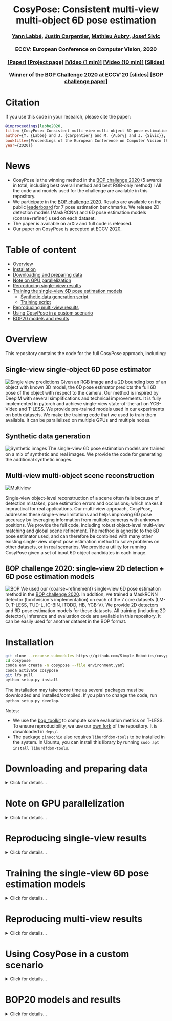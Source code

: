 <h1 align="center">
CosyPose: Consistent multi-view multi-object 6D pose estimation
</h1>

<div align="center">
<h3>
<a href="http://ylabbe.github.io">Yann Labbé</a>,
<a href="https://jcarpent.github.io/">Justin Carpentier</a>,
<a href="http://imagine.enpc.fr/~aubrym/">Mathieu Aubry</a>,
<a href="http://www.di.ens.fr/~josef/">Josef Sivic</a>
<br>
<br>
ECCV: European Conference on Computer Vision, 2020
<br>
<br>
<a href="https://arxiv.org/abs/2008.08465">[Paper]</a>
<a href="https://www.di.ens.fr/willow/research/cosypose/">[Project page]</a>
<a href="https://youtu.be/4QYyEvnrC_o">[Video (1 min)]</a>
<a href="https://youtu.be/MNH_Ez7bcP0">[Video (10 min)]</a>
<a href="https://docs.google.com/presentation/d/1APHpaKKnkIvmquNJUVqERiMN4gEQ10Jt4IY7wTfIVgE/edit?usp=sharing">[Slides]</a>
<br>
<br>
Winner of the <a href="https://bop.felk.cvut.cz/challenges/bop-challenge-2020/">BOP Challenge 2020 </a> at ECCV'20 <a href="https://docs.google.com/presentation/d/1jZDu4mw-uNcwzr5jMFlqEddZsb7SjQozXVG3dT6-1M0/edit?usp=sharing">[slides]</a>  <a href="https://arxiv.org/abs/2009.07378"> [BOP challenge paper] </a>
</h3>
</div>

# Citation

If you use this code in your research, please cite the paper:

```bibtex
@inproceedings{labbe2020,
title= {CosyPose: Consistent multi-view multi-object 6D pose estimation}
author={Y. {Labbe} and J. {Carpentier} and M. {Aubry} and J. {Sivic}},
booktitle={Proceedings of the European Conference on Computer Vision (ECCV)},
year={2020}}
```

# News

- CosyPose is the winning method in the [BOP challenge 2020](https://bop.felk.cvut.cz/challenges/) (5 awards in total, including best overall method and best RGB-only method) ! All the code and models used for the challenge are available in this repository.
- We participate in the [BOP challenge 2020](https://bop.felk.cvut.cz/challenges/bop-challenge-2020/).
Results are available on the public [leaderboard](https://bop.felk.cvut.cz/leaderboards/) for 7 pose estimation benchmarks.
We release 2D detection models (MaskRCNN) and 6D pose estimation models (coarse+refiner) used on each dataset.
- The paper is available on arXiv and full code is released.
- Our paper on CosyPose is accepted at ECCV 2020.

<!-- # TODO -->
<!-- - Add the script for visualization. -->
<!-- - Upload the BOP zip files to gdrive. -->

# Table of content

- [Overview](#overview)
- [Installation](#installation)
- [Downloading and preparing data](#downloading-and-preparing-data)
- [Note on GPU parallelization](#note-on-gpu-parallelization)
- [Reproducing single-view results](#reproducing-single-view-results)
- [Training the single-view 6D pose estimation models](#training-the-single-view-6D-pose-estimation-models)
  - [Synthetic data generation script](#synthetic-data-generation-script)
  - [Training script](#training-script)
- [Reproducing multi-view results](#reproducing-multi-view-results)
- [Using CosyPose in a custom scenario](#using-cosypose-in-a-custom-scenario)
- [BOP20 models and results](#bop20-models-and-results)

# Overview

This repository contains the code for the full CosyPose approach, including:

## Single-view single-object 6D pose estimator

![Single view predictions](images/example_predictions.png)
  Given an RGB image and a 2D bounding box of an object with known 3D model, the 6D pose estimator predicts the full 6D pose of the object with respect to the camera. Our method is inspired by DeepIM with several simplifications and technical improvements. It is fully implemented in pytorch and achieve single-view state-of-the-art on YCB-Video and T-LESS. We provide pre-trained models used in our experiments on both datasets. We make the training code that we used to train them available. It can be parallelized on multiple GPUs and multiple nodes.

## Synthetic data generation

![Synthetic images](images/synthetic_images.png)
The single-view 6D pose estimation models are trained on a mix of synthetic and real images. We provide the code for generating the additional synthetic images.

## Multi-view multi-object scene reconstruction

![Multiview](images/multiview.png)

Single-view object-level reconstruction of a scene often fails because of detection mistakes, pose estimation errors and occlusions; which makes it impractical for real applications. Our multi-view approach, CosyPose, addresses these single-view limitations and helps improving 6D pose accuracy by leveraging information from multiple cameras with unknown positions. We provide the full code, including robust object-level multi-view matching and global scene refinement. The method is agnostic to the 6D pose estimator used, and can therefore be combined with many other existing single-view object pose estimation method to solve problems on other datasets, or in real scenarios. We provide a utility for running CosyPose given a set of input 6D object candidates in each image.

## BOP challenge 2020: single-view 2D detection + 6D pose estimation models

![BOP](images/bop_datasets.png)
We used our {coarse+refinement} single-view 6D pose estimation method in the [BOP challenge 2020](https://bop.felk.cvut.cz/challenges/bop-challenge-2020/). In addition, we trained a MaskRCNN detector (torchvision's implementation) on each of the 7 core datasets (LM-O, T-LESS, TUD-L, IC-BIN, ITODD, HB, YCB-V). We provide 2D detectors and 6D pose estimation models for these datasets. All training (including 2D detector), inference and evaluation code are available in this repository. It can be easily used for another dataset in the BOP format.

# Installation

```sh
git clone --recurse-submodules https://github.com/Simple-Robotics/cosypose.git
cd cosypose
conda env create -n cosypose --file environment.yaml
conda activate cosypose
git lfs pull
python setup.py install
```

The installation may take some time as several packages must be downloaded and installed/compiled. If you plan to change the code, run `python setup.py develop`.

Notes:

- We use the [bop_toolkit](https://github.com/thodan/bop_toolkit) to compute some evaluation metrics on T-LESS. To ensure reproducibility, we use our [own fork](https://github.com/ylabbe/bop_toolkit_cosypose) of the repository. It is downloaded in `deps/`.
- The package `pinocchio` also requires `liburdfdom-tools` to be installed in the system. In Ubuntu, you can install this library by running `sudo apt install liburdfdom-tools`.

# Downloading and preparing data

<details>
<summary>Click for details...</summary>

All data used (datasets, models, results, ...) are stored in a directory `local_data` at the root of the repository. Create it with `mkdir local_data` or use a symlink if you want the data to be stored at a different place. We provide the utility `cosypose/scripts/download.py` for downloading required data and models. All of the files can also be [downloaded manually](https://drive.google.com/drive/folders/1JmOYbu1oqN81Dlj2lh6NCAMrC8pEdAtD?usp=sharing).

## BOP Datasets

For both T-LESS and YCB-Video, we use the datasets in the [BOP format](https://bop.felk.cvut.cz/datasets/). If you already have them on your disk, place them in `local_data/bop_datasets`. Alternatively, you can download it using :

```sh
python -m cosypose.scripts.download --bop_dataset=ycbv
python -m cosypose.scripts.download --bop_dataset=tless
```

Additional files that contain information about the datasets used to fairly compare with prior works on both datasets.

```sh
python -m cosypose.scripts.download --bop_extra_files=ycbv
python -m cosypose.scripts.download --bop_extra_files=tless
```

We use [pybullet](https://pybullet.org/wordpress/) for rendering images which requires object models to be provided in the URDF format. We provide converted URDF files, they can be downloaded using:

```sh
python -m cosypose.scripts.download --urdf_models=ycbv
python -m cosypose.scripts.download --urdf_models=tless.cad
```

In the BOP format, the YCB objects `002_master_chef_can` and `040_large_marker` are considered symmetric, but not by previous works such as PoseCNN, PVNet and DeepIM. To ensure a fair comparison (using ADD instead of ADD-S for ADD-(S) for these objects), these objects must *not* be considered symmetric in the evaluation. To keep the uniformity of the models format, we generate a set of YCB objects `models_bop-compat_eval` that can be used to fairly compare our approach against previous works. You can download them directly:

```sh
python -m cosypose.scripts.download --ycbv_compat_models
```

Notes:

- The URDF files were obtained using these commands (requires `meshlab` to be installed):

  ```sh
  python -m cosypose.scripts.convert_models_to_urdf --models=ycbv
  python -m cosypose.scripts.convert_models_to_urdf --models=tless.cad
  ```

- Compatibility models were obtained using the following script:

  ```sh
  python -m cosypose.scripts.make_ycbv_compat_models
  ```

## Pre-trained models for single-view estimator

The pre-trained models of the single-view pose estimator can be downloaded using:

```sh
# YCB-V Single-view refiner
python -m cosypose.scripts.download --model=ycbv-refiner-finetune--251020

# YCB-V Single-view refiner trained on synthetic data only 
# Only download this if you are interested in retraining the above model 
python -m cosypose.scripts.download --model=ycbv-refiner-syntonly--596719

# T-LESS coarse and refiner models 
python -m cosypose.scripts.download --model=tless-coarse--10219
python -m cosypose.scripts.download --model=tless-refiner--585928
```

## 2D detections

To ensure a fair comparison with prior works on both datasets, we use the same detections as DeepIM (from PoseCNN) on YCB-Video and the same as Pix2pose (from a RetinaNet model) on T-LESS. Download the saved 2D detections for both datasets using

```sh
python -m cosypose.scripts.download --detections=ycbv_posecnn

# SiSo detections: 1 detection with highest per score per class per image on all images
# Available for each image of the T-LESS dataset (primesense sensor)
# These are the same detections as used in Pix2pose's experiments
python -m cosypose.scripts.download --detections=tless_pix2pose_retinanet_siso_top1

# ViVo detections: All detections for a subset of 1000 images of T-LESS.
# Used in our multi-view experiments.
python -m cosypose.scripts.download --detections=tless_pix2pose_retinanet_vivo_all
```

If you are interested in re-training a detector, please see the BOP 2020 section.

Notes:

- The PoseCNN detections (and coarse pose estimates) on YCB-Video were extracted and converted from [these PoseCNN results](https://github.com/yuxng/YCB_Video_toolbox/blob/master/results_PoseCNN_RSS2018.zip).
- The Pix2pose detections were extracted using [pix2pose's](https://github.com/kirumang/Pix2Pose) code. We used the detection model from their paper, see [here](https://github.com/kirumang/Pix2Pose#download-pre-trained-weights). For the ViVo detections, their code was slightly modified. The code used to extract detections can be found [here](https://github.com/ylabbe/pix2pose_cosypose).

</details>

# Note on GPU parallelization

<details>
<summary>Click for details...</summary>

Training and evaluation code can be parallelized across multiple gpus and multiple machines using vanilla `torch.distributed`. This is done by simply starting multiple processes with the same arguments and assigning each process to a specific GPU via `CUDA_VISIBLE_DEVICES`. To run the processes on a local machine or on a SLUMR cluster, we use our own utility [job-runner](https://github.com/ylabbe/job-runner) but other similar tools such as [dask-jobqueue](https://github.com/dask/dask-jobqueue) or [submitit](https://github.com/facebookincubator/submitit) could be used. We provide instructions for single-node multi-gpu training, and for multi-gpu multi-node training on a SLURM cluster.

## Single gpu on a single node

```sh
# CUDA ID of GPU you want to use
export CUDA_VISIBLE_DEVICES=0
python -m cosypose.scripts.example_multigpu
```

where `scripts.example_multigpu` can be replaced by `scripts.run_pose_training` or `scripts.run_cosypose_eval` (see below for usage of training/evaluation scripts).

## Configuration of `job-runner` for multi-gpu usage

Change the path to the code directory, anaconda location and specify a temporary directory for storing job logs by modifying `job-runner-config.yaml'. If you have access to a SLURM cluster, specify the name of the queue, it's specifications (number of GPUs/CPUs per node) and the flags you typically use in a slurm script. Once you are done, run:

```sh
runjob-config job-runner-config.yaml
```

## Multi-gpu on a single node

```sh
# CUDA IDS of GPUs you want to use
export CUDA_VISIBLE_DEVICES=0,1
runjob --ngpus=2 --queue=local python -m cosypose.scripts.example_multigpu
```

The logs of the first process will be printed. You can check the logs of the other processes in the job directory.

## On a SLURM cluster

```sh
runjob --ngpus=8 --queue=gpu_p1  python -m cosypose.scripts.example_multigpu
```

</details>

# Reproducing single-view results

<details>
<summary>Click for details...</summary>

## YCB-Video

```sh
python -m cosypose.scripts.run_cosypose_eval --config ycbv
```

This will run the inference and evaluation on YCB-Video. We use our own implementation of the evaluation. We have checked that it matches the results from the original [matlab implementation](https://github.com/yuxng/YCB_Video_toolbox) for the AUC of ADD-S and AUC of ADD(-S) metrics. For example, you can see that the PoseCNN results are similar to the ones reported in the PoseCNN/DeepIM paper:

```text
PoseCNN/AUC of ADD(-S): 0.613
```

The YCB-Video results and metrics can be downloaded directly:

```sh
python -m cosypose.scripts.download --result_id=ycbv-n_views=1--5154971130
```

## T-LESS

```sh
python -m cosypose.scripts.run_cosypose_eval --config tless-siso
```

This will run inference on the entire T-LESS dataset and print some metrics but not e_vsd<0.3 which is not supported in our code.
The results can also be downloaded:

```sh
python -m cosypose.scripts.download --result_id=tless-siso-n_views=1--684390594
```

To measure e_vsd<0.3, we use the BOP Toolkit. You can run it using:

```sh
python -m cosypose.scripts.run_bop_eval --result_id=tless-siso-n_views=1--684390594 --method=pix2pose_detections/refiner/iteration=4
```

This will create a `local_data/bop_predictions_csv/cosyposeXXXX-eccv2020_tless-test-primesense.csv` file in the BOP format and run evaluation. Intermediate metrics and final scores are saved in `local_data/bop_eval_outputs/cosposyXXXX-eccV2020_tless-test-primesense/`, where `XXXXX` corresponds to a random number generated by the script.

The T-LESS SiSo results can also be downloaded directly:

```sh
python -m cosypose.scripts.download --bop_result_id=cosypose847205-eccv2020_tless-test-primesense
```

You can check the results match those from the paper:

```console
cat local_data/bop_eval_outputs/cosypose847205-eccv2020_tless-test-primesense/error\=vsd_ntop\=1_delta\=15.000_tau\=20.000/scores_th\=0.300_min-visib\=0.100.json

{
  "gt_count": 69545,
  "mean_obj_recall": 0.6378486071644157,
  "mean_scene_recall": 0.6444110450903551,
  ...
  "recall": 0.632720209307857,
  ...
  "targets_count": 50452,
  "tp_count": 31922
}
```

Following other works, we reported `mean_obj_recall` in the paper.

## Single-view visualization

You can visualize the single-view predictions using [this](notebooks/visualize_singleview_predictions.ipynb) notebook as example.
</details>

# Training the single-view 6D pose estimation models

<details>
<summary>Click for details...</summary>

## Downloading synthetic images

The pose estimation models are trained on a mix of real images provided with the T-LESS/YCB-Video datasets and a set of images that we generated. For each dataset, we generated 1 million synthetic images. You can download these **large** datasets:

```sh
# 106 GB
python -m cosypose.scripts.download --synt_dataset=tless-1M

# 113 GB
python -m cosypose.scripts.download --synt_dataset=ycbv-1M
```

We provide below the instructions to generate these dataset locally if you are interested in using our synthetic data generation code.

## Synthetic data generation script

### Textures for domain randomization

The synthetic training images are generated with some domain randomization. It includes adding textures to the background (and objects and T-LESS). We use a set of textures extracted from ShapeNet objects. Download the texture dataset:

```sh
python -m cosypose.scripts.download --texture_dataset
```

### Recording a synthetic dataset

The synthetic images are generated using multiple processes managed by [dask](https://docs.dask.org/en/latest/setup/single-distributed.html). The synthetic training images can be generated using the following commands for both datasets:

```sh
export CUDA_VISIBLE_DEVICES=0
python -m cosypose.scripts.run_dataset_recording --config tless --local
python -m cosypose.scripts.run_dataset_recording --config ycbv --local
```

Make sure that enough space is available on your disk. We generate 1 million images which is around 120GB for each dataset. Note that we use a high number of synthetic images, but it may be possible to use fewer images. Please see directly the script `scripts/run_dataset_recording.py` for additionnal parameters. It is also possible to use [dask-jobqueue](https://jobqueue.dask.org/en/latest/) to generate the images on a cluster but we do not provide a simple configuration script for this at the moment. If you are interested in generating data using multiple machines on a cluster, you will have to modify dask-jobqueue's `Cluster` definition [here](cosypose/recording/record_dataset.py).

### Visualizing images of the dataset

You can visualize the images of the generated dataset using [this](notebooks/inspect_dataset.py) notebook. You can check that the ground truth prvided by a dataset is correct using [this](notebooks/render_dataset.py) notebook.

## Background images for data augmentation

We apply data augmentation to the training images. Data augmentation includes pasting random images of the pascal VOC dataset on the background of the scenes. You can download Pascal VOC using the following commands:

```sh
cd local_data
wget http://host.robots.ox.ac.uk/pascal/VOC/voc2012/VOCtrainval_11-May-2012.tar
tar -xvf VOCtrainval_11-May-2012.tar
```

(If the website is down, which happens periodically, you can alternatively download these files from  [a mirror](https://pjreddie.com/projects/pascal-voc-dataset-mirror/) at https://pjreddie.com/media/files/VOCtrainval_11-May-2012.tar)

## Training script

Once you have generated the synthetic data images and downloaded pascal VOC, you can run the training script. On YCB-Video, we train a coarse model on synthetic data only and fine-tune it on the synthetic + real images. On T-LESS, we train a coarse and refinement model and synthetic + provided real images of isolated objects directly from scratch. In our experiments, all models are trained using the same procedure on 32 GPUs.

```sh
runjob --ngpus=32 python -m cosypose.scripts.run_pose_training --config ycbv-refiner-syntonly
runjob --ngpus=32 python -m cosypose.scripts.run_pose_training --config ycbv-refiner-finetune
runjob --ngpus=32 python -m cosypose.scripts.run_pose_training --config tless-coarse
runjob --ngpus=32 python -m cosypose.scripts.run_pose_training --config tless-refiner
```

You can visualize the logs of the provided models in [this](notebooks/paper_training_logs.ipynb) notebook.

![Logs](images/screenshot_logs.png)

You can add the `run_id` of each model that are your are training to visualize training metrics.

Notes:

- While we used 32 GPUs in our experiments, the training script can be ran with any number of GPUs. It will just be slower and the overall batch size will be smaller. We have not studied the impact of batch size on final performance of the model. On 32 NVIDIA V100, training a model takes approximately 10 hours. Note that the models are trained from scratch on all the objects of each dataset simulatenously.
- If you are interested in training with limited resources, you could consider the following changes to the code: (a) use a smaller backbone, e.g. flownet, resnet18 or resnet34, (b) train for fewer iterations, (c) start from one of our pre-trained models. All the parameters are defined in `cosypose/scripts/run_pose_training.py`. If you are trying to train with limited resources or on your own dataset and datas, please do not hesitate to share your experience, by opening an issue or by sending an email !
- We run evaluation of the models a few times during training. You can disable it by adding the flag `--no-eval` to speed up training. Note that the we do not use the evaluation metrics to find the best model since no official validation splits are available for YCB-Video/T-LESS. We always report results for the model obtained at the end of the training.

</details>

# Reproducing multi-view results

<details>
<summary>Click for details...</summary>

The following scripts will run the full CosyPose pipeline (single-view predictions + multi-view scene reconstruction), compute the metrics reported in the paper and save the results to a directory in `local_data/results/`.

```sh
export CUDA_VISIBLE_DEVICES=0
python -m cosypose.scripts.run_cosypose_eval --config tless-vivo --nviews=4
python -m cosypose.scripts.run_cosypose_eval --config tless-vivo --nviews=8
python -m cosypose.scripts.run_cosypose_eval --config ycbv --nviews=5
```

Note that the inference and evaluation can be sped up using `runjob` if you have access to multiple GPUs. The mAP@ADD-S<0.1d and AUC of ADD-S metrics are computed using our own code since they are not supported by the BOP toolkit. We refer to the appendix of the main paper for more details on these metrics.

The results can be also downloaded directly:

```sh
# YCB-Video 5 views
python -m cosypose.scripts.download --result_id=ycbv-n_views=5--8073381555 

# T-LESS ViVo 4 views
python -m cosypose.scripts.download --result_id=tless-vivo-n_views=4--2731943061

# T-LESS ViVo 8 views
python -m cosypose.scripts.download --result_id=tless-vivo-n_views=8--2322743008
```

On T-LESS ViVo, the evsd<0.3 and ADD-S<0.1d metrics are computed using the BOP toolkit, for example for computing the multi-view results for ViVo 8 views:

```sh
python -m cosypose.scripts.run_bop_eval  --results  tless-vivo-n_views=8--2322743008 --method pix2pose_detections/ba_output+all_cand --vivo
```

The `ba_output+all_cand` predictions correspond to the output of CosyPose concatenated to all the single-view candidates as explained in the experiment section of the paper. The single-view candidates have strictly lower score than the multi-view predictions, which means that single-view estimates are used for evaluation only if there are no multi-view predictions for an object, e.g. typically because a camera cannot be placed with respect to the scene because there are too few inlier candidates.

We also provide the BOP evaluation results that we computed and reported in the paper:

```sh
# T-LESS ViVo 1 view
python -m cosypose.scripts.download --bop_results=cosypose68486-eccv2020_tless-test-primesense

# T-LESS ViVo 4 views
python -m cosypose.scripts.download --bop_results=cosypose615294-eccv2020_tless-test-primesense

# T-LESS ViVo 8 views
python -m cosypose.scripts.download --bop_result_id=cosypose114533-eccv2020_tless-test-primesense
```

## Multi-view visualization

You can use [this](notebooks/visualize_multiview_predictions.ipynb) notebook to visualize the multi-view results on YCB-Video and T-LESS and generate the 3D visualization GIFs.

![plots_cosypose](images/screenshot_plots_cosypose.png)

![GIF](notebooks/gifs/scene_ds=tless.primesense.test.bop19-scene=16-nviews=8-scene_group=105.gif)

</details>

# Using CosyPose in a custom scenario

<details>
<summary>Click for details...</summary>

Stage 2 and 3 of CosyPose are agnostic to the 6D pose estimator used, and can therefore be combined with many other existing single-view object pose estimation method to solve problems on other datasets, or for real applications. We provide a utility for running CosyPose given a set of input 6D object candidates in each image.

If you are willing to combine CosyPose with your own pose estimator, you will need to provide the following:

- The 3D models of the objects considered and their associated symmetries. The models should be provided in a format similar to the BOP format in a `models` directory.
- A set of input 6D object candidates in each image `candidates.csv`. We use the same convention as the BOP format, but all the candidates in this file must be provided for a unique scene (a single 3D reconstruction) in different views.
- The intrinsics parameters of the cameras of each view in a file `scene_camera.json` following the BOP format.
<!-- - [Optional], a `urdfs` directory which contains the `models` converted to `urdfs` (using only objs mesh for pybullet). for visualization -->

Use these commands to create a custom scenario with T-LESS objects and run CosyPose on it:

```sh
cd local_data
mkdir -p custom_scenarios/example
ln -s $(pwd)/bop_datasets/tless/models custom_scenarios/example

export CUDA_VISIBLE_DEVICES=0
python -m cosypose.scripts.download --example_scenario
python -m cosypose.scripts.run_custom_scenario --scenario=example
```

This will generate the following files:

- `results/subscene=0/predicted_scene.json` a set of predicted objects and cameras with their associated poses in a common reference frame.
- `results/subscene=0/scene_reprojected.csv` poses of predicted objects expressed in camera frames, in the BOP format.
<!-- - [If urdfs are provided] `results/subscene=0/visualizations.png` a figure which shows the input candidates and the projected scene in each view. -->
<!-- - [If urdfs are provided] `results/subscene=0/visualization.gif` a visualization GIF of the predicted scene in 3D. -->

You can use this as an example to check the different formats in which the informations should be provided.

Notes:

- This is experimental. The default parameters for the pipeline should give good results in many scenarios (we use the same on YCB-Video and T-LESS) but we have yet not conducted experiments in many custom scenarios. If you are trying to apply CosyPose to your own 6D pose estimations and encounter any issues or would like to obtain better results, please consider sharing your experience, I would be very happy to help you.

- The script is quite slow to run for a single scene because all models need to be loaded and the first cuda call with pytorch is always slow. If you would like to use this for an application, consider using directly the API of the `MultiviewScenePredictor` in your own code. You can use the script `scripts/run_custom_scenario.py` as an example on how to use it.

- While the object candidate matching stage (stage 2 of CosyPose) is fairly optimized using a combination of C++ and fully batched operations in pytorch on GPU, the stage 3 (global scene refinement via object-level bundle adjustment) could largely be sped up. The implementation would benefit from being written in C++ with a standard optimization framework instead of using pytorch to compute full jacobians for Levenberg-Marquart. If you find this stage to be too slow for your problem/application, please open an issue or let me know. If there is demand for a faster implementation, I may provide it in the future.

</details>

# BOP20 models and results

<details>
<summary>Click for details...</summary>

We provide the training code that we used to train single-view single-object pose estimation models on the 7 core datasets (LM-O, TLESS, TUD-L, IC-BIN, ITODD, HB, YCB-V) and pre-trained detector and pose estimation models (core datasets + HOPE). Note that these models are different from the ones used in the paper. The differences with the models used in the paper are the following:

- In the paper, we use already available detectors for T-LESS and YCB-Video. For the BOP20 challenge, we trained our own detectors on each dataset.
- Detection and pose estimation models are trained using PBR synthetic images provided with the BOP challenge instead of using our own synthetic data to make it easier to compare fairly with the other approaches.
- In the BOP20 challenge results, the initialization of the pose provided to the coarse model is slightly different. First, the canonical orientation has been changed to have the z-axis parallel to the camera instead of having the x-axis parallel to the camera, a position with z-axis upward and parallel to the camera makes the overall shape and details of the objects more visible. Second, instead of fixing the z value of the canonical translation to 1 meter, we compute a guess of object depth using the height and width of the 2D bounding box and the 3D model. This makes the method more general as the canonical depth is always within a reasonable range of the correct depth even if the object is very far from the camera.

Even though the challenge is focused on single-view pose estimation, we also reported multi-view results on YCB-Video, T-LESS and HB for 4 and 8 views.

## Downloading BOP datasets

```sh
python -m cosypose.scripts.download --bop_dataset=DATASET --pbr_training_images
python -m cosypose.scripts.download --urdf_models=DATASET
```

for DATASET={hb,icbin,itodd,lm,lmo,tless,tudl,ycbv,hope}. If you are not interested in training the models, you can remove the flag --pbr_training_images and you can omit lm.

## Downloading pre-trained models

You can download all the models that we trained for the challenge using our downloading script:

```sh
python -m cosypose.scripts.download --model=model_id
```

where model_id is given by the table below:

| Dataset | Model type | Training images | `model_id`                           |
|---------|------------|-----------------|--------------------------------------|
| hb      | detector   | PBR             | detector-bop-hb-pbr--497808          |
| hb      | coarse     | PBR             | coarse-bop-hb-pbr--7075              |
| hb      | refiner    | PBR             | refiner-bop-hb-pbr--247731           |
|         |            |                 |                                      |
| icbin   | detector   | PBR             | detector-bop-icbin-pbr--947409       |
| icbin   | coarse     | PBR             | coarse-bop-icbin-pbr--915044         |
| icbin   | refiner    | PBR             | refiner-bop-icbin-pbr--841882        |
|         |            |                 |                                      |
| lmo     | detector   | PBR             | detector-bop-lmo-pbr--517542         |
| lmo     | coarse     | PBR             | coarse-bop-lmo-pbr--707448           |
| lmo     | refiner    | PBR             | refiner-bop-lmo-pbr--325214          |
|         |            |                 |                                      |
| itodd   | detector   | PBR             | detector-bop-itodd-pbr--509908       |
| itodd   | coarse     | PBR             | coarse-bop-itodd-pbr--681884         |
| itodd   | refiner    | PBR             | refiner-bop-itodd-pbr--834427        |
|         |            |                 |                                      |
| tless   | detector   | PBR             | detector-bop-tless-pbr--873074       |
| tless   | coarse     | PBR             | coarse-bop-tless-pbr--506801         |
| tless   | refiner    | PBR             | refiner-bop-tless-pbr--233420        |
| tless   | detector   | SYNT+REAL       | detector-bop-tless-synt+real--452847 |
| tless   | coarse     | SYNT+REAL       | coarse-bop-tless-synt+real--160982   |
| tless   | refiner    | SYNT+REAL       | refiner-bop-tless-synt+real--881314  |
|         |            |                 |                                      |
| tudl    | detector   | PBR             | detector-bop-tudl-pbr--728047        |
| tudl    | coarse     | PBR             | coarse-bop-tudl-pbr--373484          |
| tudl    | refiner    | PBR             | refiner-bop-tudl-pbr--487212         |
| tudl    | detector   | SYNT+REAL       | detector-bop-tudl-synt+real--298779  |
| tudl    | coarse     | SYNT+REAL       | coarse-bop-tudl-synt+real--610074    |
| tudl    | refiner    | SYNT+REAL       | refiner-bop-tudl-synt+real--423239   |
|         |            |                 |                                      |
| ycbv    | detector   | PBR             | detector-bop-ycbv-pbr--970850        |
| ycbv    | coarse     | PBR             | coarse-bop-ycbv-pbr--724183          |
| ycbv    | refiner    | PBR             | refiner-bop-ycbv-pbr--604090         |
| ycbv    | detector   | SYNT+REAL       | detector-bop-ycbv-synt+real--292971  |
| ycbv    | coarse     | SYNT+REAL       | coarse-bop-ycbv-synt+real--822463    |
| ycbv    | refiner    | SYNT+REAL       | refiner-bop-ycbv-synt+real--631598   |
|         |            |                 |                                      |
| hope    | detector   | PBR             | detector-bop-hope-pbr--15246         |
| hope    | coarse     | PBR             | coarse-bop-hope-pbr-225203           |
| hope    | refiner    | PBR             | refiner-bop-hope-pbr--955392         |

The detectors are MaskRCNN models with resnet50 FPN backbone. PBR corresponds to training only on provided synthetic images. SYNT+REAL corresponds to training on all available synthetic and real images when available (only for tless, tudl and ycbv). SYNT+REAL models are pre-trained from PBR.

If you want to use all the models for a complete evaluation:

```sh
python -m cosypose.scripts.download --all_bop20_models
```

## Running inference

The following commands will reproduce the results that we reported on the [leaderboard](https://bop.felk.cvut.cz/leaderboards/) for all the datasets:

```sh
# CosyPose-ECCV20-PBR-1VIEW
python -m cosypose.scripts.run_bop_inference --config bop-pbr

# CosyPose-ECCV20-SYNT+REAL-1VIEW
python -m cosypose.scripts.run_bop_inference --config bop-synt+real

# CosyPose-ECCV20-SYNT+REAL-1VIEW-ICP
python -m cosypose.scripts.run_bop_inference --config bop-synt+real --icp

# CosyPose-ECCV20-SYNT+REAL-4VIEWS
python -m cosypose.scripts.run_bop_inference --config bop-synt+real --nviews=4

# CosyPose-ECCV20-SYNT+REAL-8VIEWS
python -m cosypose.scripts.run_bop_inference --config bop-synt+real --nviews=8
```

The inference script is compatible with `runjob`.

Inference results on all datasets can be downloaded directly:

```sh
python -m cosypose.scripts.download --result_id=result_id
```

where result_id is given by the table below

| BOP20 method name                   | `result_id`                    |
|-------------------------------------|--------------------------------|
| CosyPose-ECCV20-PBR-1VIEW           | bop-pbr--223026                |
| CosyPose-ECCV20-SYNT+REAL-1VIEW     | bop-synt+real--815712          |
| CosyPose-ECCV20-SYNT+REAL-1VIEW-ICP | bop-synt+real-icp--121351      |
| CosyPose-ECCV20-SYNT+REAL-4VIEWS    | bop-synt+real-nviews=4--419066 |
| CosyPose-ECCV20-SYNT+REAL-8VIEWS    | bop-synt+real-nviews=8--763684 |

If you want to download everything:

```sh
python -m cosypose.scripts.download --all_bop20_results
```

Notes:

- The ICP refiner was adapted from [Pix2Pose code](https://github.com/kirumang/Pix2Pose/blob/843effe0097e9982f4b07dd90b04ede2b9ee9294/tools/5_evaluation_bop_icp3d.py#L57). Be careful if you want to use it, it slightly decrease performance over RGB-only on T-LESS instead of improving the results. Qualitative results show a misalignment of many objects after ICP, there is likely a small bug with my version but I haven't had time to go in detail. Note that our method and paper are focused on the RGB-only setting.

<!-- ## Visualizing results -->
<!-- TODO -->
<!-- Inference results can be visualized on each dataset, please see this notebook for an example. -->

## Running evaluation

You can run locally the evaluation on the publicly available test sets:

```sh
python -m cosypose.scripts.run_bop20_eval_multi --result_id=result_id --method=method
```

where method is `maskrcnn_detections/refiner/iteration=4` for single-view, `maskrcnn_detections/icp` when ICP is ran, and `maskrcnn_detections/multiview` for multi-view (n_views > 1).

If you are only interested in generating the bop predictions file suitable for submission to the website, you can run

```sh
python -m cosypose.scripts.run_bop20_eval_multi --result_id=result_id --method=method --convert_only
```

## Training details

### Detection

We use torchvision's MaskRCNN implementation for the detection. The models were trained using:

```sh
runjob --ngpus=32 python -m cosypose.scripts.run_detector_training --config bop-DATASET-TRAINING_IMAGES
```

where DATASET={lmo,tless,tudl,icbin,itodd,hb,ycbv} and TRAINING_IMAGES={pbr,synt+real} (synt+real only for datasets where real images are available: tless, tudl and ycbv).

### Pose estimation

```sh
runjob --ngpus=32 python -m cosypose.scripts.run_pose_training --config bop-DATASET-TRAINING_IMAGES-MODEL_TYPE
```

where MODEL_TYPE={coarse,refiner}.

</details>

<!-- TODO -->
<!-- Training logs are available in [this](notebooks/bop20_training_logs.ipynb) notebook. -->
